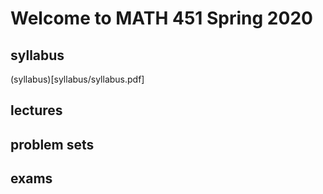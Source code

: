 # Welcome to MATH 451 Spring 2020

## syllabus

(syllabus)[syllabus/syllabus.pdf]

## lectures

## problem sets

## exams
